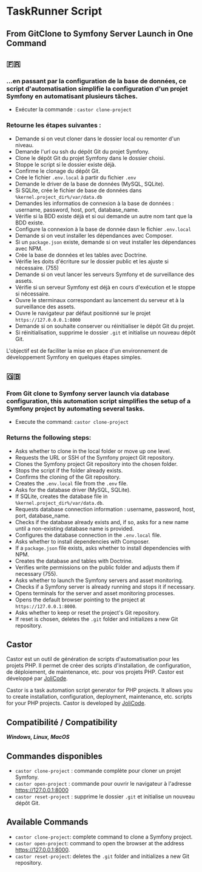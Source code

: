 # TaskRunner Script
## From GitClone to Symfony Server Launch in One Command

## 🇫🇷 
### ...en passant par la configuration de la base de données, ce script d'automatisation simplifie la configuration d'un projet Symfony en automatisant plusieurs tâches.

- Exécuter la commande : `castor clone-project`

### Retourne les étapes suivantes :

- Demande si on veut cloner dans le dossier local ou remonter d'un niveau.
- Demande l'url ou ssh du dépôt Git du projet Symfony.
- Clone le dépôt Git du projet Symfony dans le dossier choisi. 
- Stoppe le script si le dossier existe déjà.
- Confirme le clonage du dépôt Git.
- Crée le fichier `.env.local` à partir du fichier `.env`
- Demande le driver de la base de données (MySQL, SQLite).
- Si SQLite, crée le fichier de base de données dans `%kernel.project_dir%/var/data.db`
- Demandes les informatios de connexion à la base de données : username, password, host, port, database_name.
- Vérifie si la BDD existe déjà et si oui demande un autre nom tant que la BDD existe.
- Configure la connexion à la base de donnée dasn le fichier `.env.local`
- Demande si on veut installer les dépendances avec Composer.
- Si un `package.json` existe, demande si on veut installer les dépendances avec NPM.
- Crée la base de données et les tables avec Doctrine.
- Vérifie les doits d'écriture sur le dossier public et les ajuste si nécessaire. (755)
- Demande si on veut lancer les serveurs Symfony et de surveillance des assets.
- Vérifie si un serveur Symfony est déjà en cours d'exécution et le stoppe si nécessaire.
- Ouvre le sterminaux correspondant au lancement du serveur et à la surveillance des assets.
- Ouvre le navigateur par défaut positionné sur le projet `https://127.0.0.0.1:8000`
- Demande si on souhaite conserver ou réinitialiser le dépôt Git du projet.
- Si réinitialisation, supprime le dossier `.git` et initialise un nouveau dépôt Git.

L'objectif est de faciliter la mise en place d'un environnement de développement Symfony en quelques étapes simples.

## 🇬🇧
### From Git clone to Symfony server launch via database configuration, this automation script simplifies the setup of a Symfony project by automating several tasks.

- Execute the command: `castor clone-project`

### Returns the following steps:

- Asks whether to clone in the local folder or move up one level.
- Requests the URL or SSH of the Symfony project Git repository.
- Clones the Symfony project Git repository into the chosen folder.
- Stops the script if the folder already exists.
- Confirms the cloning of the Git repository.
- Creates the `.env.local` file from the `.env` file.
- Asks for the database driver (MySQL, SQLite).
- If SQLite, creates the database file in `%kernel.project_dir%/var/data.db`.
- Requests database connection information : username, password, host, port, database_name.
- Checks if the database already exists and, if so, asks for a new name until a non-existing database name is provided.
- Configures the database connection in the `.env.local` file.
- Asks whether to install dependencies with Composer.
- If a `package.json` file exists, asks whether to install dependencies with NPM.
- Creates the database and tables with Doctrine.
- Verifies write permissions on the public folder and adjusts them if necessary (755).
- Asks whether to launch the Symfony servers and asset monitoring.
- Checks if a Symfony server is already running and stops it if necessary.
- Opens terminals for the server and asset monitoring processes.
- Opens the default browser pointing to the project at `https://127.0.0.1:8000`.
- Asks whether to keep or reset the project's Git repository.
- If reset is chosen, deletes the `.git` folder and initializes a new Git repository.


## Castor

Castor est un outil de génération de scripts d'automatisation pour les projets PHP. Il permet de créer des scripts d'installation, de configuration, de déploiement, de maintenance, etc. pour vos projets PHP. Castor est développé par [JoliCode](https://castor.jolicode.com/).

Castor is a task automation script generator for PHP projects. It allows you to create installation, configuration, deployment, maintenance, etc. scripts for your PHP projects. Castor is developed by [JoliCode](https://castor.jolicode.com/).

## Compatibilité / Compatibility
***Windows, Linux, MacOS***

## Commandes disponibles
- `castor clone-project` : commande complète pour cloner un projet Symfony.
- `castor open-project` : commande pour ouvrir le navigateur à l'adresse https://127.0.0.1:8000
- `castor reset-project` : supprime le dossier `.git` et initialise un nouveau dépôt Git.

## Available Commands
- `castor clone-project`: complete command to clone a Symfony project.
- `castor open-project`: command to open the browser at the address https://127.0.0.1:8000.
- `castor reset-project`: deletes the `.git` folder and initializes a new Git repository.


